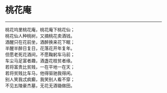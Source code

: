 # 桃花庵
***
桃花坞里桃花庵，桃花庵下桃花仙； <br/>
桃花仙人种桃树，又摘桃花卖酒钱。<br/>
酒醒只在花前坐，酒醉换来花下眠；<br/>
半醒半醉日复日，花落花开年复年。 <br/>
但愿老死花酒间，不愿鞠躬车马前；<br/>
车尘马足富者趣，酒盏花枝贫者缘。<br/>
若将富贵比贫贱，一在平地一在天；<br/>
若将贫贱比车马，他得驱驰我得闲。<br/>
别人笑我忒疯癫，我笑别人看不穿；<br/>
不见五陵豪杰墓，无花无酒锄做田。<br/>
